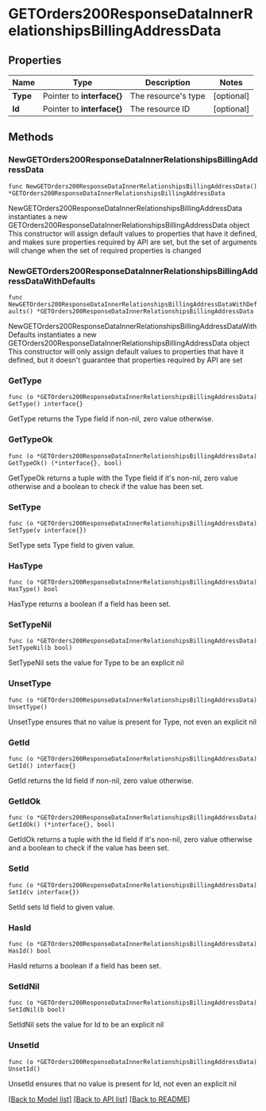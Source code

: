 # GETOrders200ResponseDataInnerRelationshipsBillingAddressData

## Properties

Name | Type | Description | Notes
------------ | ------------- | ------------- | -------------
**Type** | Pointer to **interface{}** | The resource&#39;s type | [optional] 
**Id** | Pointer to **interface{}** | The resource ID | [optional] 

## Methods

### NewGETOrders200ResponseDataInnerRelationshipsBillingAddressData

`func NewGETOrders200ResponseDataInnerRelationshipsBillingAddressData() *GETOrders200ResponseDataInnerRelationshipsBillingAddressData`

NewGETOrders200ResponseDataInnerRelationshipsBillingAddressData instantiates a new GETOrders200ResponseDataInnerRelationshipsBillingAddressData object
This constructor will assign default values to properties that have it defined,
and makes sure properties required by API are set, but the set of arguments
will change when the set of required properties is changed

### NewGETOrders200ResponseDataInnerRelationshipsBillingAddressDataWithDefaults

`func NewGETOrders200ResponseDataInnerRelationshipsBillingAddressDataWithDefaults() *GETOrders200ResponseDataInnerRelationshipsBillingAddressData`

NewGETOrders200ResponseDataInnerRelationshipsBillingAddressDataWithDefaults instantiates a new GETOrders200ResponseDataInnerRelationshipsBillingAddressData object
This constructor will only assign default values to properties that have it defined,
but it doesn't guarantee that properties required by API are set

### GetType

`func (o *GETOrders200ResponseDataInnerRelationshipsBillingAddressData) GetType() interface{}`

GetType returns the Type field if non-nil, zero value otherwise.

### GetTypeOk

`func (o *GETOrders200ResponseDataInnerRelationshipsBillingAddressData) GetTypeOk() (*interface{}, bool)`

GetTypeOk returns a tuple with the Type field if it's non-nil, zero value otherwise
and a boolean to check if the value has been set.

### SetType

`func (o *GETOrders200ResponseDataInnerRelationshipsBillingAddressData) SetType(v interface{})`

SetType sets Type field to given value.

### HasType

`func (o *GETOrders200ResponseDataInnerRelationshipsBillingAddressData) HasType() bool`

HasType returns a boolean if a field has been set.

### SetTypeNil

`func (o *GETOrders200ResponseDataInnerRelationshipsBillingAddressData) SetTypeNil(b bool)`

 SetTypeNil sets the value for Type to be an explicit nil

### UnsetType
`func (o *GETOrders200ResponseDataInnerRelationshipsBillingAddressData) UnsetType()`

UnsetType ensures that no value is present for Type, not even an explicit nil
### GetId

`func (o *GETOrders200ResponseDataInnerRelationshipsBillingAddressData) GetId() interface{}`

GetId returns the Id field if non-nil, zero value otherwise.

### GetIdOk

`func (o *GETOrders200ResponseDataInnerRelationshipsBillingAddressData) GetIdOk() (*interface{}, bool)`

GetIdOk returns a tuple with the Id field if it's non-nil, zero value otherwise
and a boolean to check if the value has been set.

### SetId

`func (o *GETOrders200ResponseDataInnerRelationshipsBillingAddressData) SetId(v interface{})`

SetId sets Id field to given value.

### HasId

`func (o *GETOrders200ResponseDataInnerRelationshipsBillingAddressData) HasId() bool`

HasId returns a boolean if a field has been set.

### SetIdNil

`func (o *GETOrders200ResponseDataInnerRelationshipsBillingAddressData) SetIdNil(b bool)`

 SetIdNil sets the value for Id to be an explicit nil

### UnsetId
`func (o *GETOrders200ResponseDataInnerRelationshipsBillingAddressData) UnsetId()`

UnsetId ensures that no value is present for Id, not even an explicit nil

[[Back to Model list]](../README.md#documentation-for-models) [[Back to API list]](../README.md#documentation-for-api-endpoints) [[Back to README]](../README.md)


